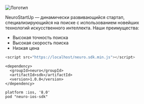 ![Логотип](https://camo.githubusercontent.com/ace14ee894d150192a7b05b12410738aa65528da742bbce69315a5f441320ea7/68747470733a2f2f692e696d6775722e636f6d2f495a4f525769492e706e67)

NeuroStartUp — динамически развивающийся стартап, специализирующийся на поиске с использованием новейших технологий искусственного интеллекта. Наши преимущества:

* Высокая точность поиска
* Высокая скорость поиска
* Низкая цена

```javascript
<script src="https://localhost/neuro.sdk.min.js"></script>
```
```Maven
<dependency>
  <groupId>neuro</groupId>
  <artifactId>sdk</artifactId>
  <version>1.0.0</version>
</dependency>
```
```Podfile
platform :ios, '8.0'
pod "neuro-ios-sdk"
```
